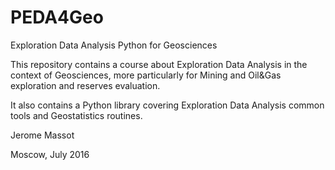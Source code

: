 # PEDA4Geo
Exploration Data Analysis Python for Geosciences

This repository contains a course about Exploration Data Analysis in the context of Geosciences, more particularly for Mining and Oil&Gas exploration and reserves evaluation.

It also contains a Python library covering Exploration Data Analysis common tools and Geostatistics routines.

Jerome Massot

Moscow, July 2016
